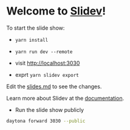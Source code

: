 # Welcome to [Slidev](https://github.com/slidevjs/slidev)!

To start the slide show:

- `yarn install`
- `yarn run dev --remote`
- visit <http://localhost:3030>

- exprt `yarn slidev export`

Edit the [slides.md](./slides.md) to see the changes.

Learn more about Slidev at the [documentation](https://sli.dev/).

- Run the slide show publicly
```bash
daytona forward 3030 --public
```